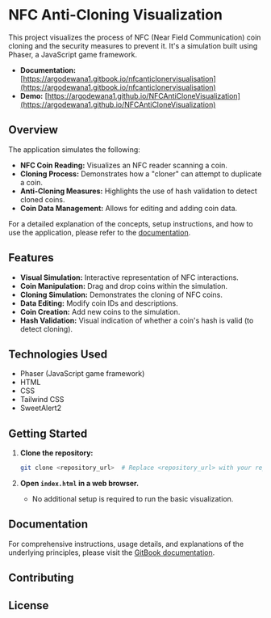 # NFC Anti-Cloning Visualization

This project visualizes the process of NFC (Near Field Communication) coin cloning and the security measures to prevent it. It's a simulation built using Phaser, a JavaScript game framework.

* **Documentation:** [https://argodewana1.gitbook.io/nfcanticlonervisualisation](https://argodewana1.gitbook.io/nfcanticlonervisualisation)
* **Demo:** [https://argodewana1.github.io/NFCAntiCloneVisualization](https://argodewana1.github.io/NFCAntiCloneVisualization)

## Overview

The application simulates the following:

* **NFC Coin Reading:** Visualizes an NFC reader scanning a coin.
* **Cloning Process:** Demonstrates how a "cloner" can attempt to duplicate a coin.
* **Anti-Cloning Measures:** Highlights the use of hash validation to detect cloned coins.
* **Coin Data Management:** Allows for editing and adding coin data.

For a detailed explanation of the concepts, setup instructions, and how to use the application, please refer to the [documentation](https://argodewana1.gitbook.io/nfcanticlonervisualisation).

## Features

* **Visual Simulation:** Interactive representation of NFC interactions.
* **Coin Manipulation:** Drag and drop coins within the simulation.
* **Cloning Simulation:** Demonstrates the cloning of NFC coins.
* **Data Editing:** Modify coin IDs and descriptions.
* **Coin Creation:** Add new coins to the simulation.
* **Hash Validation:** Visual indication of whether a coin's hash is valid (to detect cloning).

## Technologies Used

* Phaser (JavaScript game framework)
* HTML
* CSS
* Tailwind CSS
* SweetAlert2

## Getting Started

1.  **Clone the repository:**
    ```bash
    git clone <repository_url>  # Replace <repository_url> with your repository's URL
    ```

2.  **Open `index.html` in a web browser.**

    * No additional setup is required to run the basic visualization.

##  Documentation

For comprehensive instructions, usage details, and explanations of the underlying principles, please visit the [GitBook documentation](https://argodewana1.gitbook.io/nfcanticlonervisualisation).

##  Contributing


##  License
